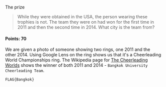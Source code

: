 The prize
> While they were obtained in the USA, the person wearing these trophies is not. The team they were on had won for the first time in 2011 and then the second time in 2014. What city is the team from?

#### Points: 70

We are given a photo of someone showing two rings, one 2011 and the other 2014. Using Google Lens on the ring shows us that it's a Cheerleading World Championships ring. The Wikipedia page for [The Cheerleading Worlds](https://en.wikipedia.org/wiki/The_Cheerleading_Worlds) shows the winner of both 2011 and 2014 - `Bangkok University Cheerleading Team`.


`FLAG{Bangkok}`

